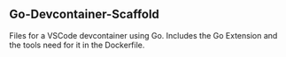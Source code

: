 ## Go-Devcontainer-Scaffold
 Files for a VSCode devcontainer using Go. 
 Includes the Go Extension and the tools need for it in the Dockerfile.